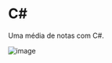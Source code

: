 # C#
Uma média de notas com C#.

![image](https://user-images.githubusercontent.com/110628541/206064269-d7e09eac-96fa-469d-904f-10db8dc346ac.png)
